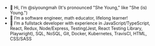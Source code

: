 - 👋 Hi, I’m @siyoungmah (It's pronounced "She Young," like "She (is) Young.")
- 👀 I’m a software engineer, math educator, lifelong learner!
- 🌱 I’m a fullstack developer with experience in JavaScript/TypeScript, React, Redux, Node/Express, Testing(Jest, React Testing Library, Playwright), SQL, NoSQL, Git, Docker, Kubernetes, TravisCI, HTML, CSS/SASS
